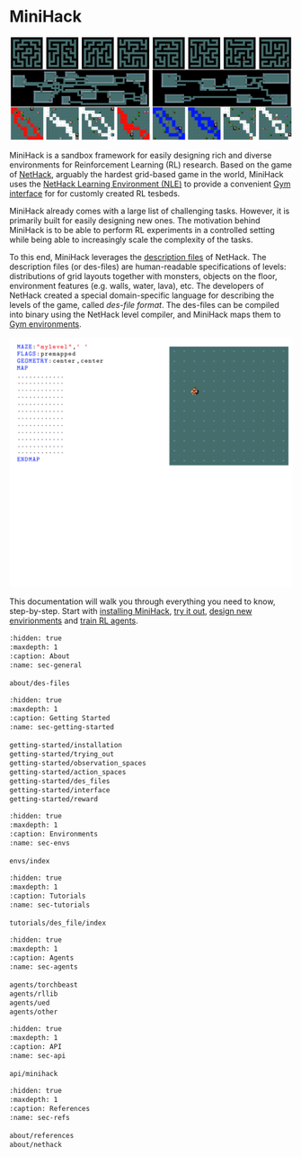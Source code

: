 # MiniHack

![](imgs/minihack_envs.png)

MiniHack is a sandbox framework for easily designing rich and diverse environments for Reinforcement Learning (RL) research.
Based on the game of [NetHack](./about/nethack), arguably the hardest grid-based game in the world, MiniHack uses the [NetHack Learning Environment (NLE)](./nethack#nethack-learning-environment) to provide a convenient [Gym interface](https://github.com/openai/gym) for for customly created RL tesbeds.

MiniHack already comes with a large list of challenging tasks.
However, it is primarily built for easily designing new ones.
The motivation behind MiniHack is to be able to perform RL
experiments in a controlled setting while being able to increasingly
scale the complexity of the tasks.

To this end, MiniHack leverages the [description files](./getting-started/des_files) of NetHack. The description files (or des-files) are human-readable specifications of levels: distributions of grid layouts together with monsters, objects on the floor, environment features (e.g. walls, water, lava), etc. The developers of NetHack created a special domain-specific language for describing the levels of the game, called _des-file format_. The des-files can be compiled into binary using the NetHack level compiler, and MiniHack maps them to [Gym environments](https://github.com/openai/gym).

![](imgs/des_file.gif)

This documentation will walk you through everything you need to know, step-by-step.
Start with [installing MiniHack](getting-started/installation), [try it out](getting-started/trying_out), [design new envirionments](getting-started/interface) and [train RL agents](agents/torchbeast).


```{toctree}
:hidden: true
:maxdepth: 1
:caption: About
:name: sec-general

about/des-files
```

```{toctree}
:hidden: true
:maxdepth: 1
:caption: Getting Started
:name: sec-getting-started

getting-started/installation
getting-started/trying_out
getting-started/observation_spaces
getting-started/action_spaces
getting-started/des_files
getting-started/interface
getting-started/reward
```

```{toctree}
:hidden: true
:maxdepth: 1
:caption: Environments
:name: sec-envs

envs/index
```

```{toctree}
:hidden: true
:maxdepth: 1
:caption: Tutorials
:name: sec-tutorials

tutorials/des_file/index
```

```{toctree}
:hidden: true
:maxdepth: 1
:caption: Agents
:name: sec-agents

agents/torchbeast
agents/rllib
agents/ued
agents/other
```

```{toctree}
:hidden: true
:maxdepth: 1
:caption: API
:name: sec-api

api/minihack
```

```{toctree}
:hidden: true
:maxdepth: 1
:caption: References
:name: sec-refs

about/references
about/nethack
```